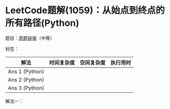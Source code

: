# LeetCode题解(1059)：从始点到终点的所有路径(Python)

题目：[原题链接](https://leetcode-cn.com/problems/all-paths-from-source-lead-to-destination/)（中等）

标签：

| 解法           | 时间复杂度 | 空间复杂度 | 执行用时 |
| -------------- | ---------- | ---------- | -------- |
| Ans 1 (Python) |            |            |          |
| Ans 2 (Python) |            |            |          |
| Ans 3 (Python) |            |            |          |

解法一：

